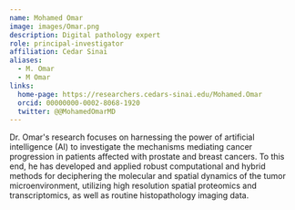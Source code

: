 ```yaml
---
name: Mohamed Omar
image: images/Omar.png
description: Digital pathology expert
role: principal-investigator
affiliation: Cedar Sinai
aliases:
  - M. Omar
  - M Omar
links:
  home-page: https://researchers.cedars-sinai.edu/Mohamed.Omar
  orcid: 00000000-0002-8068-1920
  twitter: @@MohamedOmarMD
---
```


Dr. Omar's research focuses on harnessing the power of artificial intelligence (AI) to investigate the mechanisms mediating cancer progression in patients affected with prostate and breast cancers. To this end, he has developed and applied robust computational and hybrid methods for deciphering the molecular and spatial dynamics of the tumor microenvironment, utilizing high resolution spatial proteomics and transcriptomics, as well as routine histopathology imaging data. 

